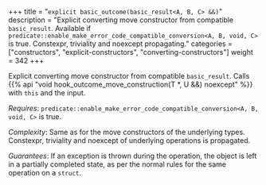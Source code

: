 +++
title = "`explicit basic_outcome(basic_result<A, B, C> &&)`"
description = "Explicit converting move constructor from compatible `basic_result`. Available if `predicate::enable_make_error_code_compatible_conversion<A, B, void, C>` is true. Constexpr, triviality and noexcept propagating."
categories = ["constructors", "explicit-constructors", "converting-constructors"]
weight = 342
+++

Explicit converting move constructor from compatible `basic_result`. Calls {{% api "void hook_outcome_move_construction(T *, U &&) noexcept" %}} with `this` and the input.

*Requires*: `predicate::enable_make_error_code_compatible_conversion<A, B, void, C>` is true.

*Complexity*: Same as for the move constructors of the underlying types. Constexpr, triviality and noexcept of underlying operations is propagated.

*Guarantees*: If an exception is thrown during the operation, the object is left in a partially completed state, as per the normal rules for the same operation on a `struct`.

